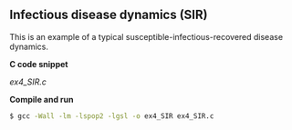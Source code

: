## Infectious disease dynamics (SIR)

This is an example of a typical susceptible-infectious-recovered disease dynamics.

**C code snippet**

*ex4_SIR.c*



**Compile and run**

```bash
$ gcc -Wall -lm -lspop2 -lgsl -o ex4_SIR ex4_SIR.c
```
